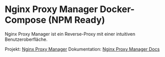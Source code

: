 # Nginx Proxy Manager Docker-Compose (NPM Ready)

Nginx Proxy Manager ist ein Reverse-Proxy mit einer intuitiven Benutzeroberfläche.

Projekt: [Nginx Proxy Manager](https://nginxproxymanager.com)
Dokumentation: [Nginx Proxy Manager Docs](https://nginxproxymanager.com/setup/)